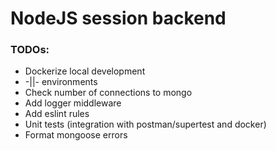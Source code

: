# NodeJS session backend

### TODOs:

- Dockerize local development
- -||- environments
- Check number of connections to mongo
- Add logger middleware
- Add eslint rules
- Unit tests (integration with postman/supertest and docker)
- Format mongoose errors
